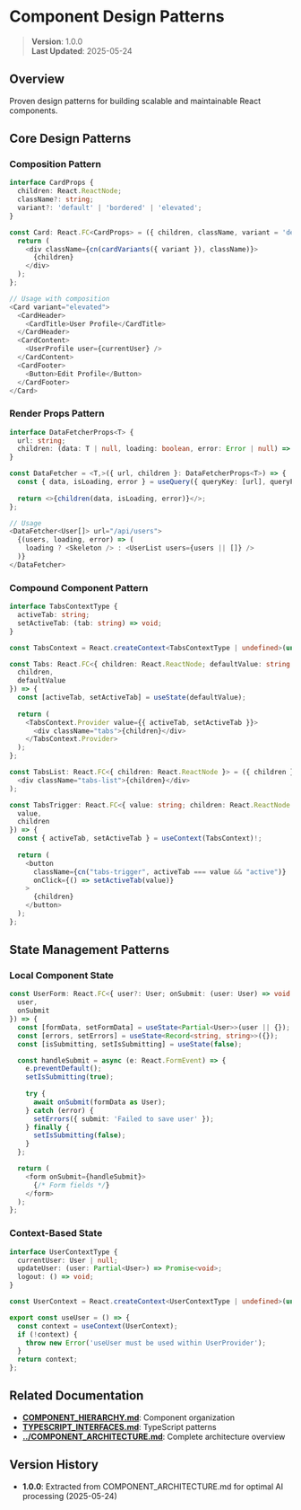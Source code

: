 
# Component Design Patterns

> **Version**: 1.0.0  
> **Last Updated**: 2025-05-24

## Overview

Proven design patterns for building scalable and maintainable React components.

## Core Design Patterns

### Composition Pattern
```typescript
interface CardProps {
  children: React.ReactNode;
  className?: string;
  variant?: 'default' | 'bordered' | 'elevated';
}

const Card: React.FC<CardProps> = ({ children, className, variant = 'default' }) => {
  return (
    <div className={cn(cardVariants({ variant }), className)}>
      {children}
    </div>
  );
};

// Usage with composition
<Card variant="elevated">
  <CardHeader>
    <CardTitle>User Profile</CardTitle>
  </CardHeader>
  <CardContent>
    <UserProfile user={currentUser} />
  </CardContent>
  <CardFooter>
    <Button>Edit Profile</Button>
  </CardFooter>
</Card>
```

### Render Props Pattern
```typescript
interface DataFetcherProps<T> {
  url: string;
  children: (data: T | null, loading: boolean, error: Error | null) => React.ReactNode;
}

const DataFetcher = <T,>({ url, children }: DataFetcherProps<T>) => {
  const { data, isLoading, error } = useQuery({ queryKey: [url], queryFn: () => fetch(url) });
  
  return <>{children(data, isLoading, error)}</>;
};

// Usage
<DataFetcher<User[]> url="/api/users">
  {(users, loading, error) => (
    loading ? <Skeleton /> : <UserList users={users || []} />
  )}
</DataFetcher>
```

### Compound Component Pattern
```typescript
interface TabsContextType {
  activeTab: string;
  setActiveTab: (tab: string) => void;
}

const TabsContext = React.createContext<TabsContextType | undefined>(undefined);

const Tabs: React.FC<{ children: React.ReactNode; defaultValue: string }> = ({ 
  children, 
  defaultValue 
}) => {
  const [activeTab, setActiveTab] = useState(defaultValue);
  
  return (
    <TabsContext.Provider value={{ activeTab, setActiveTab }}>
      <div className="tabs">{children}</div>
    </TabsContext.Provider>
  );
};

const TabsList: React.FC<{ children: React.ReactNode }> = ({ children }) => (
  <div className="tabs-list">{children}</div>
);

const TabsTrigger: React.FC<{ value: string; children: React.ReactNode }> = ({ 
  value, 
  children 
}) => {
  const { activeTab, setActiveTab } = useContext(TabsContext)!;
  
  return (
    <button
      className={cn("tabs-trigger", activeTab === value && "active")}
      onClick={() => setActiveTab(value)}
    >
      {children}
    </button>
  );
};
```

## State Management Patterns

### Local Component State
```typescript
const UserForm: React.FC<{ user?: User; onSubmit: (user: User) => void }> = ({ 
  user, 
  onSubmit 
}) => {
  const [formData, setFormData] = useState<Partial<User>>(user || {});
  const [errors, setErrors] = useState<Record<string, string>>({});
  const [isSubmitting, setIsSubmitting] = useState(false);

  const handleSubmit = async (e: React.FormEvent) => {
    e.preventDefault();
    setIsSubmitting(true);
    
    try {
      await onSubmit(formData as User);
    } catch (error) {
      setErrors({ submit: 'Failed to save user' });
    } finally {
      setIsSubmitting(false);
    }
  };

  return (
    <form onSubmit={handleSubmit}>
      {/* Form fields */}
    </form>
  );
};
```

### Context-Based State
```typescript
interface UserContextType {
  currentUser: User | null;
  updateUser: (user: Partial<User>) => Promise<void>;
  logout: () => void;
}

const UserContext = React.createContext<UserContextType | undefined>(undefined);

export const useUser = () => {
  const context = useContext(UserContext);
  if (!context) {
    throw new Error('useUser must be used within UserProvider');
  }
  return context;
};
```

## Related Documentation

- **[COMPONENT_HIERARCHY.md](COMPONENT_HIERARCHY.md)**: Component organization
- **[TYPESCRIPT_INTERFACES.md](TYPESCRIPT_INTERFACES.md)**: TypeScript patterns
- **[../COMPONENT_ARCHITECTURE.md](../COMPONENT_ARCHITECTURE.md)**: Complete architecture overview

## Version History

- **1.0.0**: Extracted from COMPONENT_ARCHITECTURE.md for optimal AI processing (2025-05-24)
